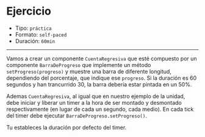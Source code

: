 # Ejercicio

* Tipo: `práctica`
* Formato: `self-paced`
* Duración: `60min`

***

Vamos a crear un componente `CuentaRegresiva` que esté compuesto por un
componente `BarraDeProgreso` que implemente un método `setProgreso(progreso)` y
muestre una barra de diferente longitud, dependiendo del porcentaje, que indique
ese `progreso`. Si la duración es 60 segundos y han trancurrido 30, la barra
debería estar pintada en un 50%.

Ademas `CuentaRegresiva`, al igual que en nuestro ejemplo de la unidad, debe
iniciar y liberar un timer a la hora de ser montado y desmontado respectivamente
(en lugar de cada un segundo, cada medio). En cada tick del timer debe ejecutar
`BarraDeProgreso.setProgreso()`.

Tu estableces la duración por defecto del timer.
